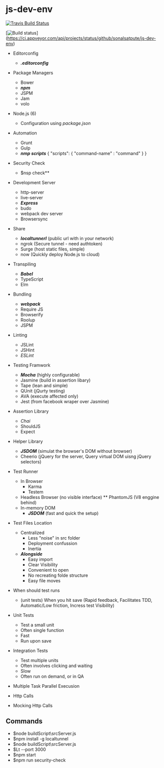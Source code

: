 # js-dev-env
[![Travis Build Status](https://travis-ci.org/sonalsatpute/js-dev-env.svg?branch=master)](https://travis-ci.org/sonalsatpute/js-dev-env)


[![Build status](https://ci.appveyor.com/api/projects/status/github/sonalsatpute/js-dev-env?svg=true)]
(https://ci.appveyor.com/api/projects/status/github/sonalsatpute/js-dev-env)

* Editorconfig
  * ***.editorconfig***

* Package Managers
  * Bower
  * ***npm***
  * JSPM
  * Jam
  * volo

* Node.js (6)
  * Configuration using *package.json*

* Automation
  * Grunt
  * Gulp
  *  ***nmp scripts***
    {
      "scripts": 
      {
        "command-name" : "command"
      }
    }

* Security Check
  * $nsp check**

* Development Server
  * http-server 
  * live-server
  * ***Express***
  * budo
  * webpack dev server
  * Browsersync

* Share 
  * ***localtunnerl*** (public url with in your network)
  * ngrok (Secure tunnel - need authtoken)
  * Surge (host static files, simple)
  * now (Quickly deploy Node.js to cloud)

* Transpiling
  * ***Babel***
  * TypeScript
  * Elm

* Bundling
  * ***webpack***
  * Require JS
  * Browserify 
  * Roolup
  * JSPM

* Linting
  * JSLint
  * JSHint
  * *ESLint*

* Testing Framwork
  * ***Mocha*** (highly configurable)
  * Jasmine (build in assertion libary)
  * Tape (lean and simple)
  * QUnit (jQurty testing)
  * AVA (execute affected only)
  * Jest (from facebook wraper over Jasmine)

* Assertion Library 
  * *Chai*
  * ShouldJS
  * Expect

* Helper Library
  * ***JSDOM*** (simulat the browser's DOM without browser)
  * Cheerio (jQuery for the server, Query virtual DOM uisng jQuery selectors)

* Test Runner
  * In Browser
      * Karma
      * Testem
  * Headless Browser (no visible interface)
      ** PhantomJS (V8 enggine behind)
  * In-memory DOM
    * ***JSDOM*** (fast and quick the setup)

* Test Files Location
  * Centralized
      * Less "noise" in src folder
      * Deployment confussion
      * Inertia
  * ***Alongside***
    * Easy import
    * Clear Visibility
    * Convenient to open
    * No recreating folde structure
    * Easy file moves 

* When should test runs
  * (unit tests) When you hit save (Rapid feedback, Facilitates TDD, Automatic/Low friction, Incress test Visibility)

* Unit Tests
  * Test a small unit
  * Often single function
  * Fast
  * Run upon save

* Integration Tests
  * Test multiple units
  * Often involves clicking and waiting
  * Slow
  * Often run on demand, or in QA


* Multiple Task Parallel Execusion

* Http Calls
* Mocking Http Calls


## Commands

- $node buildScript\srcServer.js
- $npm install -g localtunnel
- $node buildScript\srcServer.js
- $Lt --port 3000 
- $npm start 
- $npm run security-check
